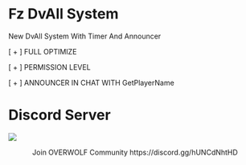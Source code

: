 # Fz DvAll System

New DvAll System With Timer And Announcer

[ + ] FULL OPTIMIZE 

[ + ] PERMISSION LEVEL

[ + ] ANNOUNCER IN CHAT WITH GetPlayerName


# Discord Server
<img src="https://www.pokemongo.shop/wp-content/uploads/2020/11/discord.png"/>
<p align="center">Join OVERWOLF Community https://discord.gg/hUNCdNhtHD </b></p>
